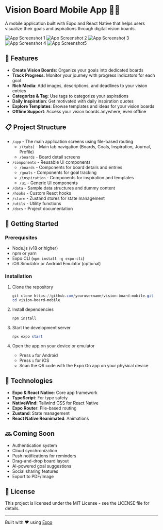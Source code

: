 # Vision Board Mobile App 📱✨

A mobile application built with Expo and React Native that helps users visualize their goals and aspirations through digital vision boards.

<!-- ![Vision Board App Banner](assets/images/banner.png) -->
<!-- ![App Icon](assets/images/icon.png) -->
![App Screenshot 1](assets/images/app-img.jpg)
![App Screenshot 2](assets/images/app-img2.jpg)
![App Screenshot 3](assets/images/app-img3.jpg)
![App Screenshot 4](assets/images/app-img4.jpg)
![App Screenshot5](assets/images/app-img5.jpg)

## 🌟 Features

- **Create Vision Boards**: Organize your goals into dedicated boards
- **Track Progress**: Monitor your journey with progress indicators for each goal
- **Rich Media**: Add images, descriptions, and deadlines to your vision entries
- **Categorize & Tag**: Use tags to categorize your aspirations
- **Daily Inspiration**: Get motivated with daily inspiration quotes
- **Explore Templates**: Browse templates and ideas for your vision boards
- **Offline Support**: Access your vision boards anywhere, even offline

## 📋 Project Structure

- `/app` - The main application screens using file-based routing
  - `/(tabs)` - Main tab navigation (Boards, Goals, Inspiration, Journal, Profile)
  - `/boards` - Board detail screens
- `/components` - Reusable UI components
  - `/boards` - Components for board details and entries
  - `/goals` - Components for goal tracking
  - `/inspiration` - Components for inspiration and templates
  - `/ui` - Generic UI components
- `/data` - Sample data structures and dummy content
- `/hooks` - Custom React hooks
- `/store` - Zustand stores for state management
- `/utils` - Utility functions
- `/docs` - Project documentation

## 🚀 Getting Started

### Prerequisites

- Node.js (v18 or higher)
- npm or yarn
- Expo CLI (`npm install -g expo-cli`)
- iOS Simulator or Android Emulator (optional)

### Installation

1. Clone the repository

   ```powershell
   git clone https://github.com/yourusername/vision-board-mobile.git
   cd vision-board-mobile
   ```

2. Install dependencies

   ```powershell
   npm install
   ```

3. Start the development server

   ```powershell
   npx expo start
   ```

4. Open the app on your device or emulator
   - Press `a` for Android
   - Press `i` for iOS
   - Scan the QR code with the Expo Go app on your physical device

## 🔧 Technologies

- **Expo & React Native**: Core app framework
- **TypeScript**: For type safety
- **NativeWind**: Tailwind CSS for React Native
- **Expo Router**: File-based routing
- **Zustand**: State management
- **React Native Reanimated**: Animations

## 🔜 Coming Soon

- Authentication system
- Cloud synchronization
- Push notifications for reminders
- Drag-and-drop board layout
- AI-powered goal suggestions
- Social sharing features
- Export to PDF/Image

## 📄 License

This project is licensed under the MIT License - see the LICENSE file for details.

---

Built with ❤️ using [Expo](https://expo.dev)
